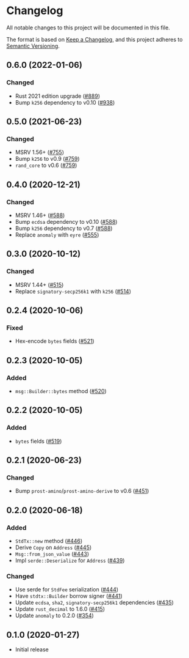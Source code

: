 # Changelog
All notable changes to this project will be documented in this file.

The format is based on [Keep a Changelog](https://keepachangelog.com/en/1.0.0/),
and this project adheres to [Semantic Versioning](https://semver.org/spec/v2.0.0.html).

## 0.6.0 (2022-01-06)
### Changed
- Rust 2021 edition upgrade ([#889])
- Bump `k256` dependency to v0.10 ([#938])

[#889]: https://github.com/iqlusioninc/crates/pull/889
[#938]: https://github.com/iqlusioninc/crates/pull/938

## 0.5.0 (2021-06-23)
### Changed
- MSRV 1.56+ ([#755])
- Bump `k256` to v0.9 ([#759])
- `rand_core` to v0.6 ([#759])

[#755]: https://github.com/iqlusioninc/crates/pull/755
[#759]: https://github.com/iqlusioninc/crates/pull/759

## 0.4.0 (2020-12-21)
### Changed
- MSRV 1.46+ ([#588])
- Bump `ecdsa` dependency to v0.10 ([#588])
- Bump `k256` dependency to v0.7 ([#588])
- Replace `anomaly` with `eyre` ([#555])

[#588]: https://github.com/iqlusioninc/crates/pull/588
[#555]: https://github.com/iqlusioninc/crates/pull/555

## 0.3.0 (2020-10-12)
### Changed
- MSRV 1.44+ ([#515])
- Replace `signatory-secp256k1` with `k256` ([#514])

[#515]: https://github.com/iqlusioninc/crates/pull/515
[#514]: https://github.com/iqlusioninc/crates/pull/514

## 0.2.4 (2020-10-06)
### Fixed
- Hex-encode `bytes` fields ([#521])

[#521]: https://github.com/iqlusioninc/crates/pull/521

## 0.2.3 (2020-10-05)
### Added
- `msg::Builder::bytes` method ([#520])

[#520]: https://github.com/iqlusioninc/crates/pull/520

## 0.2.2 (2020-10-05)
### Added
- `bytes` fields ([#519])

[#519]: https://github.com/iqlusioninc/crates/pull/519

## 0.2.1 (2020-06-23)
### Changed
- Bump `prost-amino`/`prost-amino-derive` to v0.6 ([#451])

[#451]: https://github.com/iqlusioninc/crates/pull/451

## 0.2.0 (2020-06-18)
### Added
- `StdTx::new` method ([#446])
- Derive `Copy` on `Address` ([#445])
- `Msg::from_json_value` ([#443])
- Impl `serde::Deserialize` for `Address` ([#439])

### Changed
- Use serde for `StdFee` serialization ([#444])
- Have `stdtx::Builder` borrow signer ([#441])
- Update `ecdsa`, `sha2`, `signatory-secp256k1` dependencies  ([#435])
- Update `rust_decimal` to 1.6.0 ([#415])
- Update `anomaly` to 0.2.0 ([#354])

[#446]: https://github.com/iqlusioninc/crates/pull/446
[#445]: https://github.com/iqlusioninc/crates/pull/445
[#444]: https://github.com/iqlusioninc/crates/pull/444
[#443]: https://github.com/iqlusioninc/crates/pull/443
[#441]: https://github.com/iqlusioninc/crates/pull/441
[#439]: https://github.com/iqlusioninc/crates/pull/439
[#435]: https://github.com/iqlusioninc/crates/pull/435
[#415]: https://github.com/iqlusioninc/crates/pull/415
[#354]: https://github.com/iqlusioninc/crates/pull/354

## 0.1.0 (2020-01-27)
- Initial release
